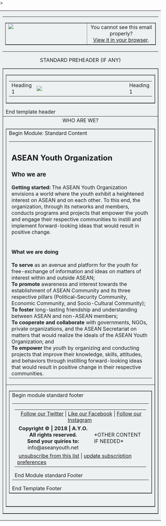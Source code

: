 <html>
<body style="margin: 0; padding: 0;">
 <table align="center" border="0" cellpadding="0" cellspacing="0" height="100%" width="100%" id="backgroundTable">>
   <tr>
    <td align="center" valign="top" bgcolor="#EDF1F2">
     <table border="0" cellpadding="0" cellspacing="0" width="600" id="templatePreheader">
       <tr>
         <td valign="top" class="preheaderContent">
          <table border="1" cellpadding="10" cellspacing="0" width="600">
           <tr>
            <td valign="top" width="600">
             <div mc:edit="std_preheader_content">
               <img src="https://aseanyouthnet.files.wordpress.com/2018/01/screenshoot-for-email-template-11.png" 
             </div>
            </td>
              <td valign="middle" width="400" align="center">
             <div mc:edit="std_preheader_links">
              You cannot see this email properly? <br /><a href="www.aseanyouth.net" target="_blank">View it in your browser</a>.
              </div>
	     </td>
           </tr>
          </table>
        </td>
      </tr>
     </table>
     STANDARD PREHEADER (IF ANY)
     <table border="1" cellpading="0" cellspacing="0" width="600" id="templateContainer">
      <tr>
       <td aligh="center" valign="top">
        <table border="1"cellpadding="0" cellspacing="0" width="600" id="templateHeader">
         <tr>
          <td class="headercontent">
           <table border="0" cellpadding="10"cellspacing="0" width="100%">
            <tr>
             <td class="Left Header content">
              <div mc:edit="header_content_left">
               Heading 1
              </div>
             </td>
             <td valign=middle" width="600">
                <img src="https://aseanyouthnet.files.wordpress.com/2017/05/vietnambannerlandingpage900x200-copy1.jpg" style="max-width:300px;" id=HeaderImage campaign-icon" mc:label="header_image" mc:edit="header_image" mc:allowtext/>
            </td>
            <td class="rightHeaderContent">
             <div mc:edit="header_content_right">
               Heading 1
             </div>
            </td>
           </tr>
          </table>
       </td>
      </tr>
     </table>
     End template header
    </td>
   </tr>
    <tr>
     <td align="center" valign="top">
      WHO ARE WE?
      <table border="1" cellpadding="10" cellspacing="0" width="600" id="templateBody">
      <tr>
       <td valign="top" class="bodyContent">
        Begin Module: Standard Content
        <table border="0" cellpadding="10" cellspacing="0" width="100%">
         <tr>
          <td valign="top">
           <div mc:edit="std_content00">
            <h2 class="h2">ASEAN Youth Organization</h2>
            <h3 class="h3">Who we are</h3>
            <strong>Getting started:</strong> The ASEAN Youth Organization envisions a world where the youth exhibit a heightened interest on ASEAN and on each other. To this end, the organization, through its networks and members, conducts programs and projects that empower the youth and engage their respective communities to instill and implement forward-looking ideas that would result in positive change.
             <br />
             <br />
             <h4 class="h4">What we are doing</h4>
	<b>To serve</b> as an avenue and platform for the youth for free-exchange of information and ideas on matters of interest within and outside ASEAN;<br/><b>To promote</b> awareness and interest towards the establishment of ASEAN Community and its three respective pillars (Political–Security Community, Economic Community, and Socio-Cultural Community);<br/><b>To foster</b> long-lasting friendship and understanding between ASEAN and non-ASEAN members;<br/><b>To cooperate and collaborate</b> with governments, NGOs, private organizations, and the ASEAN Secretariat on matters that would realize the ideals of the ASEAN Youth Organization; and<br/><b>To empower</b> the youth by organizing and conducting projects that improve their knowledge, skills, attitudes, and behaviors through instilling forward-looking ideas that would result in positive change in their respective communities.
	       </div>
	      </td>
             </tr>
           </table>
       </td>
      </tr>
       <tr>
        <td align="center" valign="top">
         <table border="1" cellpading="10" cellspacing="0" width="1200" id="templateFooter">
         <tr>
          <td valign="top" class="footercontent">
           Begin module standard footer
           <table border="0.5" cellpadding="0" cellspacing="0" width="1200" id="templateFooter">
            <tr>
             <td valign="top" class="FooterContent">
              <table border="0" cellpadding="50" cellspacing="0" width="1200">
               <tr>
                <td align="center" colspan="2" valign="middle" id="social">
                 <div mc:edit="std_social">
                  &nbsp;<a href="https://twitter.com/ayoasean">Follow our Twitter</a> | <a href="https://www.facebook.com/pg/ASEANCommunity">Like our Facebook</a> | <a href="https://www.instagram.com/ayoasean/">Follow our Instagram</a>&nbsp;
                 </div>
                </td>
               </tr>
               <tr>
                <td align="center" valign="middle" width="600">
                 <div mc:edit="std_footer">
																 <b>Copyright &copy; | 2018 | A.Y.O. All rights reserved.</b>
																<br/>
																<strong>Send your quiries to:</strong>
																<br/>
																info@aseanyouth.net 
               </div>
                 </td>
                  <td valign="middle" width="600" id="monkeyRewards">
                   <div mc:edit="monkeyrewards">
                    *OTHER CONTENT IF NEEDED*
                   </div>
                  </td>
                 </tr>
                 <tr>
                  <td colspan="2" valign="middle" id="utility">
                    <div mc:edit="std_utility">
                    &nbsp;<a href="*|UNSUB|*">unsubscribe from this list</a> | <a href="*|UPDATE_PROFILE|*">update subscription preferences</a>&nbsp;
                    </div>
                   </td>
                  </tr>
                 </table>
                 End Module standard Footer   
                </td>
               </tr>
               </table>
               End Template Footer
               </td>
              </tr>
             </table>
            <br/>
           </td>
          </tr>
         </table>
        </center>
    </body>
</html>
  
        
        
        
        
        
        
        
        
        
             
           
